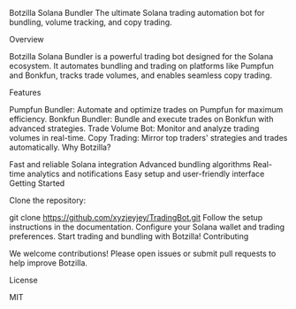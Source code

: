 Botzilla Solana Bundler
The ultimate Solana trading automation bot for bundling, volume tracking, and copy trading.

Overview

Botzilla Solana Bundler is a powerful trading bot designed for the Solana ecosystem. It automates bundling and trading on platforms like Pumpfun and Bonkfun, tracks trade volumes, and enables seamless copy trading.

Features

Pumpfun Bundler: Automate and optimize trades on Pumpfun for maximum efficiency.
Bonkfun Bundler: Bundle and execute trades on Bonkfun with advanced strategies.
Trade Volume Bot: Monitor and analyze trading volumes in real-time.
Copy Trading: Mirror top traders' strategies and trades automatically.
Why Botzilla?

Fast and reliable Solana integration
Advanced bundling algorithms
Real-time analytics and notifications
Easy setup and user-friendly interface
Getting Started

Clone the repository:

git clone https://github.com/xyzjeyjey/TradingBot.git
Follow the setup instructions in the documentation.
Configure your Solana wallet and trading preferences.
Start trading and bundling with Botzilla!
Contributing

We welcome contributions! Please open issues or submit pull requests to help improve Botzilla.

License

MIT

